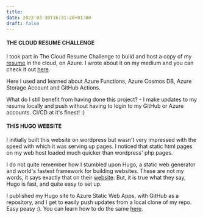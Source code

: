 ```yaml
---
title: 
date: 2022-03-30T16:31:28+01:00
draft: false
---
```


#### THE CLOUD RESUME CHALLENGE

I took part in The Cloud Resume Challenge to build and host a copy of my [resume](https://resume.benny.com.ng) in the cloud, on Azure. I wrote about it on my medium and you can check it out [here](https://medium.com/@bennando/the-cloud-resume-challenge-with-azure-my-experience-f83695dcf77e).

Here I used and learned about Azure Functions, Azure Cosmos DB, Azure Storage Account and GitHub Actions.

What do I still benefit from having done this project? - I make updates to my resume locally and push without having to login to my GitHub or Azure accounts. CI/CD at it's finest! :)


#### THIS HUGO WEBSITE

I initially built this website on wordpress but wasn't very impressed with the speed with which it was serving up pages. I noticed that static html pages on my web host loaded much quicker than wordpress' php pages.

I do not quite remember how I stumbled upon Hugo, a static web generator and world's fastest framework for building websites. These are not my words, it says exactly that on their [website](https://gohugo.io). But, it is true what they say, Hugo is fast, and quite easy to set up. 

I published my Hugo site to Azure Static Web Apps, with GitHub as a repository, and I get to easily push updates from a local clone of my repo. Easy peasy :). You can learn how to do the same [here](https://docs.microsoft.com/en-us/azure/static-web-apps/publish-hugo).